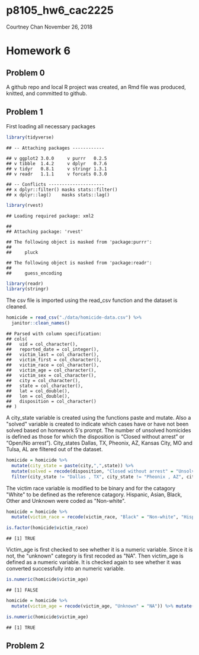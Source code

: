 p8105\_hw6\_cac2225
================
Courtney Chan
November 26, 2018

Homework 6
==========

Problem 0
---------

A github repo and local R project was created, an Rmd file was produced, knitted, and committed to github.

Problem 1
---------

First loading all necessary packages

``` r
library(tidyverse)
```

    ## -- Attaching packages ------------

    ## v ggplot2 3.0.0     v purrr   0.2.5
    ## v tibble  1.4.2     v dplyr   0.7.6
    ## v tidyr   0.8.1     v stringr 1.3.1
    ## v readr   1.1.1     v forcats 0.3.0

    ## -- Conflicts ---------------------
    ## x dplyr::filter() masks stats::filter()
    ## x dplyr::lag()    masks stats::lag()

``` r
library(rvest)
```

    ## Loading required package: xml2

    ## 
    ## Attaching package: 'rvest'

    ## The following object is masked from 'package:purrr':
    ## 
    ##     pluck

    ## The following object is masked from 'package:readr':
    ## 
    ##     guess_encoding

``` r
library(readr)
library(stringr)
```

The csv file is imported using the read\_csv function and the dataset is cleaned.

``` r
homicide = read_csv("./data/homicide-data.csv") %>% 
  janitor::clean_names()
```

    ## Parsed with column specification:
    ## cols(
    ##   uid = col_character(),
    ##   reported_date = col_integer(),
    ##   victim_last = col_character(),
    ##   victim_first = col_character(),
    ##   victim_race = col_character(),
    ##   victim_age = col_character(),
    ##   victim_sex = col_character(),
    ##   city = col_character(),
    ##   state = col_character(),
    ##   lat = col_double(),
    ##   lon = col_double(),
    ##   disposition = col_character()
    ## )

A city\_state variable is created using the functions paste and mutate. Also a "solved" variable is created to indicate which cases have or have not been solved based on homework 5's prompt. The number of unsolved homicides is defined as those for which the disposition is “Closed without arrest” or “Open/No arrest”). City\_states Dallas, TX, Pheonix, AZ, Kansas City, MO and Tulsa, AL are filtered out of the dataset.

``` r
homicide = homicide %>% 
  mutate(city_state = paste(city,",",state)) %>%   
  mutate(solved = recode(disposition, "Closed without arrest" = "Unsolved", "Open/No arrest" = "Unsolved", "Closed by arrest" = "Solved")) %>% 
  filter(city_state != "Dallas , TX", city_state != "Pheonix , AZ", city_state != "Kansas City , MO", city_state != "Tulsa , AL")
```

The victim race variable is modified to be binary and for the catagory "White" to be defined as the reference catagory. Hispanic, Asian, Black, Other and Unknown were coded as "Non-white".

``` r
homicide = homicide %>% 
  mutate(victim_race = recode(victim_race, "Black" = "Non-white", "Hispanic" = "Non-white", "Asian" = "Non-white", "Other" = "Non-white", "Unknown" = "Non-white")) %>%  mutate(victim_race = factor(victim_race, levels = c("White", "Non-white")))

is.factor(homicide$victim_race)
```

    ## [1] TRUE

Victim\_age is first checked to see whether it is a numeric variable. Since it is not, the "unknown" category is first recoded as "NA". Then victim\_age is defined as a numeric variable. It is checked again to see whether it was converted successfully into an numeric variable.

``` r
is.numeric(homicide$victim_age)
```

    ## [1] FALSE

``` r
homicide = homicide %>% 
  mutate(victim_age = recode(victim_age, "Unknown" = "NA")) %>% mutate(victim_age = as.numeric(factor(victim_age)))

is.numeric(homicide$victim_age)
```

    ## [1] TRUE

Problem 2
---------

